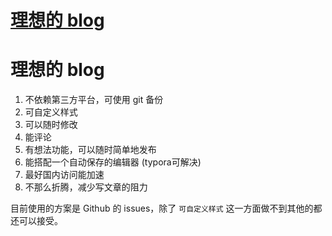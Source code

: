 # [理想的 blog](https://github.com/justcyl/blog/issues/3)

# 理想的 blog

1. 不依赖第三方平台，可使用 git 备份
2. 可自定义样式
3. 可以随时修改
4. 能评论
5. 有想法功能，可以随时简单地发布
6. 能搭配一个自动保存的编辑器 (typora可解决)
7. 最好国内访问能加速
8. 不那么折腾，减少写文章的阻力

目前使用的方案是 Github 的 issues，除了 `可自定义样式` 这一方面做不到其他的都还可以接受。